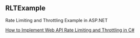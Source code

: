 ## RLTExample

Rate Limiting and Throttling Example in ASP.NET

[How to Implement Web API Rate Limiting and Throttling in C#](https://devedium.com/how-to-implement-web-api-rate-limiting-and-throttling-in-c-66f469a4adf3)




